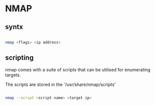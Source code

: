 # NMAP
## syntx
~~~ bash

nmap <flags> <ip address>

~~~

## scripting
nmap comes with a suite of scripts that can be utilised for enumerating targets.

The scripts are stored in the '/usr/share/nmap/scripts'

~~~ bash

nmap --script <script name> <target ip>

~~~

